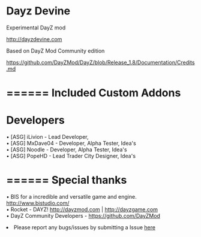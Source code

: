 Dayz Devine
======

Experimental DayZ mod 

http://dayzdevine.com

Based on DayZ Mod Community edition

https://github.com/DayZMod/DayZ/blob/Release_1.8/Documentation/Credits.md

======
Included Custom Addons
======
Developers
======

• [ASG] iLivion - Lead Developer,                                                                                     
• [ASG] MxDave04 - Developer, Alpha Tester, Idea's                                                                
• [ASG] Noodle - Developer, Alpha Tester, Idea's                                                                   
• [ASG] PopeHD - Lead Trader City Designer, Idea's                                                                    

======
Special thanks
======

• BIS for a incredible and versatile game and engine. http://www.bistudio.com/                                         
• Rocket - DAYZ! http://dayzmod.com | http://dayzgame.com                                                            
• DayZ Community Developers - https://github.com/DayZMod

<li>Please report any bugs/issues by submitting a Issue <a href="https://github.com/Livion/Devine/issues">here</a>

